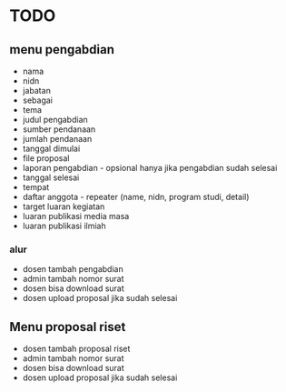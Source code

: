 # TODO

## menu pengabdian

-   nama
-   nidn
-   jabatan
-   sebagai
-   tema
-   judul pengabdian
-   sumber pendanaan
-   jumlah pendanaan
-   tanggal dimulai
-   file proposal
-   laporan pengabdian - opsional hanya jika pengabdian sudah selesai
-   tanggal selesai
-   tempat
-   daftar anggota - repeater (name, nidn, program studi, detail)
-   target luaran kegiatan
-   luaran publikasi media masa
-   luaran publikasi ilmiah

### alur

-   dosen tambah pengabdian
-   admin tambah nomor surat
-   dosen bisa download surat
-   dosen upload proposal jika sudah selesai

## Menu proposal riset

-   dosen tambah proposal riset
-   admin tambah nomor surat
-   dosen bisa download surat
-   dosen upload proposal jika sudah selesai
